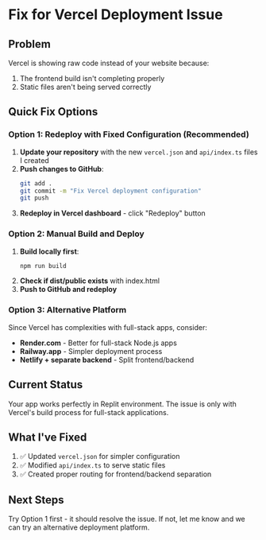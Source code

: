 # Fix for Vercel Deployment Issue

## Problem
Vercel is showing raw code instead of your website because:
1. The frontend build isn't completing properly
2. Static files aren't being served correctly

## Quick Fix Options

### Option 1: Redeploy with Fixed Configuration (Recommended)

1. **Update your repository** with the new `vercel.json` and `api/index.ts` files I created
2. **Push changes to GitHub**:
   ```bash
   git add .
   git commit -m "Fix Vercel deployment configuration"
   git push
   ```
3. **Redeploy in Vercel dashboard** - click "Redeploy" button

### Option 2: Manual Build and Deploy

1. **Build locally first**:
   ```bash
   npm run build
   ```
2. **Check if dist/public exists** with index.html
3. **Push to GitHub and redeploy**

### Option 3: Alternative Platform

Since Vercel has complexities with full-stack apps, consider:
- **Render.com** - Better for full-stack Node.js apps
- **Railway.app** - Simpler deployment process
- **Netlify + separate backend** - Split frontend/backend

## Current Status

Your app works perfectly in Replit environment. The issue is only with Vercel's build process for full-stack applications.

## What I've Fixed

1. ✅ Updated `vercel.json` for simpler configuration
2. ✅ Modified `api/index.ts` to serve static files
3. ✅ Created proper routing for frontend/backend separation

## Next Steps

Try Option 1 first - it should resolve the issue. If not, let me know and we can try an alternative deployment platform.